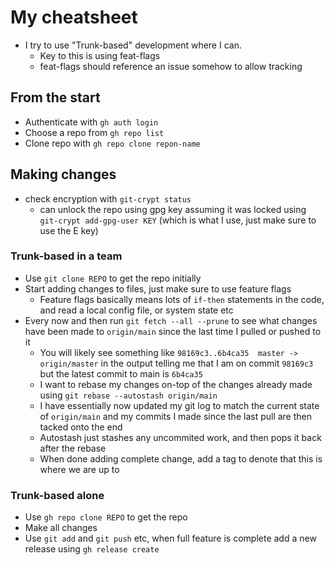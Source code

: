 # My cheatsheet

- I try to use "Trunk-based" development where I can.
  - Key to this is using feat-flags
  - feat-flags should reference an issue somehow to allow tracking

## From the start

- Authenticate with `gh auth login`
- Choose a repo from `gh repo list`
- Clone repo with `gh repo clone repon-name`

## Making changes

- check encryption with `git-crypt status`
  - can unlock the repo using gpg key assuming it was locked using `git-crypt add-gpg-user KEY` (which is what I use, just make sure to use the E key)

### Trunk-based in a team

- Use `git clone REPO` to get the repo initially
- Start adding changes to files, just make sure to use feature flags
  - Feature flags basically means lots of `if-then` statements in the code, and read a local config file, or system state etc
- Every now and then run `git fetch --all --prune` to see what changes have been made to `origin/main` since the last time I pulled or pushed to it
  - You will likely see something like `98169c3..6b4ca35  master -> origin/master` in the output telling me that I am on commit `98169c3` but the latest commit to main is `6b4ca35`
  - I want to rebase my changes on-top of the changes already made using `git rebase --autostash origin/main`
  - I have essentially now updated my git log to match the current state of `origin/main` and my commits I made since the last pull are then tacked onto the end
  - Autostash just stashes any uncommited work, and then pops it back after the rebase
  - When done adding complete change, add a tag to denote that this is where we are up to

### Trunk-based alone

- Use `gh repo clone REPO` to get the repo
- Make all changes
- Use `git add` and `git push` etc, when full feature is complete add a new release using `gh release create`
